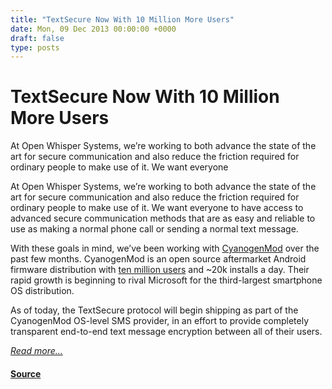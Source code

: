 ```yaml
---
title: "TextSecure Now With 10 Million More Users"
date: Mon, 09 Dec 2013 00:00:00 +0000
draft: false
type: posts
---
```

# TextSecure Now With 10 Million More Users





 At Open Whisper Systems, we’re working to both advance the state of the art for secure communication and also reduce the friction required for ordinary people to make use of it. We want everyone

At Open Whisper Systems, we’re working to both advance the state of the art for secure communication and also reduce the friction required for ordinary people to make use of it. We want everyone to have access to advanced secure communication methods that are as easy and reliable to use as making a normal phone call or sending a normal text message.

With these goals in mind, we’ve been working with [CyanogenMod](http://www.cyanogenmod.org/) over the past few months. CyanogenMod is an open source aftermarket Android firmware distribution with [ten million users](http://stats.cyanogenmod.com/) and ~20k installs a day. Their rapid growth is beginning to rival Microsoft for the third-largest smartphone OS distribution.

As of today, the TextSecure protocol will begin shipping as part of the CyanogenMod OS-level SMS provider, in an effort to provide completely transparent end-to-end text message encryption between all of their users.

[_Read more..._](https://signal.org/blog/cyanogen-integration/)

#### [Source](https://signal.org/blog/cyanogen-integration/)

